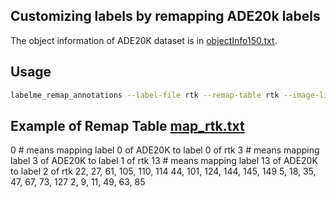 ## Customizing labels by remapping ADE20k labels

The object information of ADE20K dataset is in [objectInfo150.txt](objectInfo150.txt).

## Usage

```bash
labelme_remap_annotations --label-file rtk --remap-table rtk --image-list training'{shift_auto_shape_color: -2}'
```

## Example of Remap Table [map_rtk.txt](map_rtk.txt)

0 # means mapping label 0 of ADE20K to label 0 of rtk
3 # means mapping label 3 of ADE20K to label 1 of rtk
13 # means mapping label 13 of ADE20K to label 2 of rtk
22, 27, 61, 105, 110, 114
44, 101, 124, 144, 145, 149
5, 18, 35, 47, 67, 73, 127
2, 9, 11, 49, 63, 85
